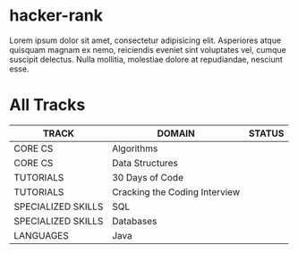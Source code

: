# hacker-rank
Lorem ipsum dolor sit amet, consectetur adipisicing elit. Asperiores atque quisquam magnam ex nemo, reiciendis eveniet sint voluptates vel, cumque suscipit delectus. Nulla mollitia, molestiae dolore at repudiandae, nesciunt esse.

# All Tracks
TRACK | DOMAIN | STATUS
------ | -------- | -------
CORE CS | Algorithms |
CORE CS | Data Structures |
TUTORIALS | 30 Days of Code |
TUTORIALS | Cracking the Coding Interview |
SPECIALIZED SKILLS | SQL |
SPECIALIZED SKILLS | Databases |
LANGUAGES | Java | 